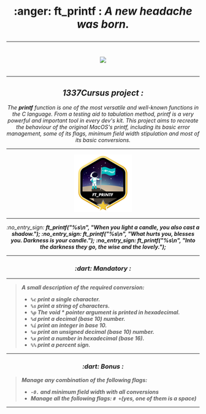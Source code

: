 <h1 align="center">
	:anger: <b>ft_printf : <i>A new headache was born.<i></b>

---

</p>
<p align="center">
<img src="https://64.media.tumblr.com/tumblr_m2rdijRXvp1qksjbgo1_500.gifv" width="500">
<p/>

---

</h1>

<h2 align="center">
	 <i>1337Cursus project :</i>
</h2>

<p align=center>
	The <b>printf</b> function is one of the most versatile and well-known functions in the C language. From a testing aid to tabulation method, printf is a very powerful and important tool in every dev's kit. This project aims to recreate the behaviour of the original MacOS's printf, including its basic error management, some of its flags, minimum field width stipulation and most of its basic conversions.

---

</p>
<p align="center">
<img src="https://github.com/ablaamim/ft_printf/blob/main/SRC/ft_printfm.png">
</p>

---

<p align=center>
:no_entry_sign: <i><b> ft_printf("%s\n", "When you light a candle, you also cast a shadow."); <b></i>
:no_entry_sign: <i><b> ft_printf("%s\n", "What hurts you, blesses you. Darkness is your candle."); <b></i>
:no_entry_sign: <i><b> ft_printf("%s\n", "Into the darkness they go, the wise and the lovely."); <b></i>

---

<h3 align=center>
:dart: Mandatory :
</h3>

---

> <i>A small description of the required conversion:
> - `%c` print a single character.
> - `%s` print a string of characters.
> - `%p` The void * pointer argument is printed in hexadecimal.
> - `%d` print a decimal (base 10) number.
> - `%i` print an integer in base 10.
> - `%u` print an unsigned decimal (base 10) number.
> - `%x` print a number in hexadecimal (base 16).
> - `%%` print a percent sign.</i>

---

<h3 align=center>
:dart: Bonus :
</h3>

> <i>Manage any combination of the following flags: 
> - `-0.` and minimum field width with all conversions
> - Manage all the following flags: `# +`(yes, one of them is a space)<i>

---
